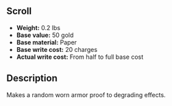 ## Scroll
- **Weight:** 0.2 lbs
- **Base value:** 50 gold
- **Base material:** Paper
- **Base write cost:** 20 charges
- **Actual write cost:** From half to full base cost
## Description
Makes a random worn armor proof to degrading effects.
